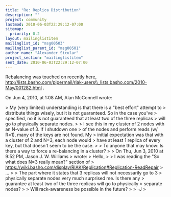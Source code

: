 ```yaml
---
title: "Re: Replica Distribution"
description: ""
project: community
lastmod: 2010-06-03T22:29:12-07:00
sitemap:
  priority: 0.2
layout: mailinglistitem
mailinglist_id: "msg00503"
mailinglist_parent_id: "msg00501"
author_name: "Alexander Sicular"
project_section: "mailinglistitem"
sent_date: 2010-06-03T22:29:12-07:00
---
```



Rebalancing was touched on recently here, 
http://lists.basho.com/pipermail/riak-users\\_lists.basho.com/2010-May/001282.html
 .

On Jun 4, 2010, at 1:08 AM, Alan McConnell wrote:

&gt; My (very limited) understanding is that there is a "best effort" attempt to 
&gt; distribute things wisely, but it is not guaranteed. So in the case you've 
&gt; specified, no it is not guaranteed that at least two of the three replicas 
&gt; will go to physically separate nodes.
&gt; 
&gt; I see this in my cluster of 2 nodes with an N-value of 3. If I shutdown one 
&gt; of the nodes and perform reads (w/ R=1), many of the keys are not found. My 
&gt; initial expectation was that with a cluster of 2 and N=3, each node would 
&gt; have at least 1 replica of every key, but that doesn't seem to be the case.
&gt; 
&gt; To anyone that may know: Is there a way to force a re-balancing in a cluster?
&gt; 
&gt; On Thu, Jun 3, 2010 at 9:52 PM, Jason J. W. Williams 
&gt;  wrote:
&gt; Hello,
&gt; 
&gt; I was reading the "So what does N=3 really mean?" section of
&gt; https://wiki.basho.com/display/RIAK/Replication#Replication-ReadRepair
&gt; ...
&gt; 
&gt; The part where it states that 3 replicas will not necessarily go to 3
&gt; physically separate nodes very much surprised me. Is there any
&gt; guarantee at least two of the three replicas will go to physically
&gt; separate nodes?
&gt; 
&gt; Will rack-awareness be possible in the future?
&gt; 
&gt; -J
&gt; 
 
